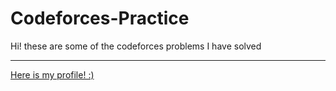 # Codeforces-Practice
Hi!
these are some of the codeforces problems I have solved
<hr>
<a href="https://codeforces.com/profile/Mike...">Here is my profile! :)</a> 


